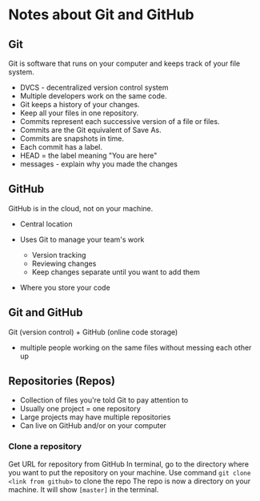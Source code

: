 # Notes about Git and GitHub

## Git

Git is software that runs on your computer and keeps track of your file system.

* DVCS - decentralized version control system
* Multiple developers work on the same code.
* Git keeps a history of your changes.
* Keep all your files in one repository.
* Commits represent each successive version of a file or files.
* Commits are the Git equivalent of Save As.
* Commits are snapshots in time.
* Each commit has a label.
* HEAD = the label meaning "You are here"
* messages - explain why you made the changes

## GitHub

GitHub is in the cloud, not on your machine.

* Central location
* Uses Git to manage your team's work

    * Version tracking
    * Reviewing changes
    * Keep changes separate until you want to add them
* Where you store your code

## Git and GitHub

Git (version control) + GitHub (online code storage)

* multiple people working on the same files without messing each other up

## Repositories (Repos)

* Collection of files you're told Git to pay attention to
* Usually one project = one repository
* Large projects may have multiple repositories
* Can live on GitHub and/or on your computer


### Clone a repository

Get URL for repository from GitHub
In terminal, go to the directory where you want to put the repository on your machine.
Use command `git clone <link from github>` to clone the repo
The repo is now a directory on your machine. It will show `[master]` in the terminal.

